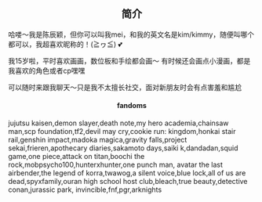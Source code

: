<h2 align="center"> 简介 </h2>
哈喽～我是陈辰颖，但你可以叫我mei，和我的英文名是kim/kimmy，随便叫哪个都可以，我超喜欢昵称的！(≧ヮ≦) 💕

我15岁啦，平时喜欢画画，数位板和手绘都会画～ 有时候还会画点小漫画，都是我喜欢的角色或者cp嘿嘿

可以随时来跟我聊天～只是我不太擅长社交，面对新朋友时会有点害羞和尴尬

<h4 align="center"> fandoms </h4>
jujutsu kaisen,demon slayer,death note,my hero academia,chainsaw man,scp foundation,tf2,devil may cry,cookie run: kingdom,honkai stair rail,genshin impact,madoka magica,gravity falls,project sekai,frieren,apothecary diaries,sakamoto days,saiki k,dandadan,squid game,one piece,attack on titan,boochi the rock,mobpsycho100,hunterxhunter,one punch man, avatar the last airbender,the legend of korra,twawog,a silent voice,blue lock,all of us are dead,spyxfamily,ouran high school host club,bleach,true beauty,detective conan,jurassic park, invincible,fnf,pgr,arknights
